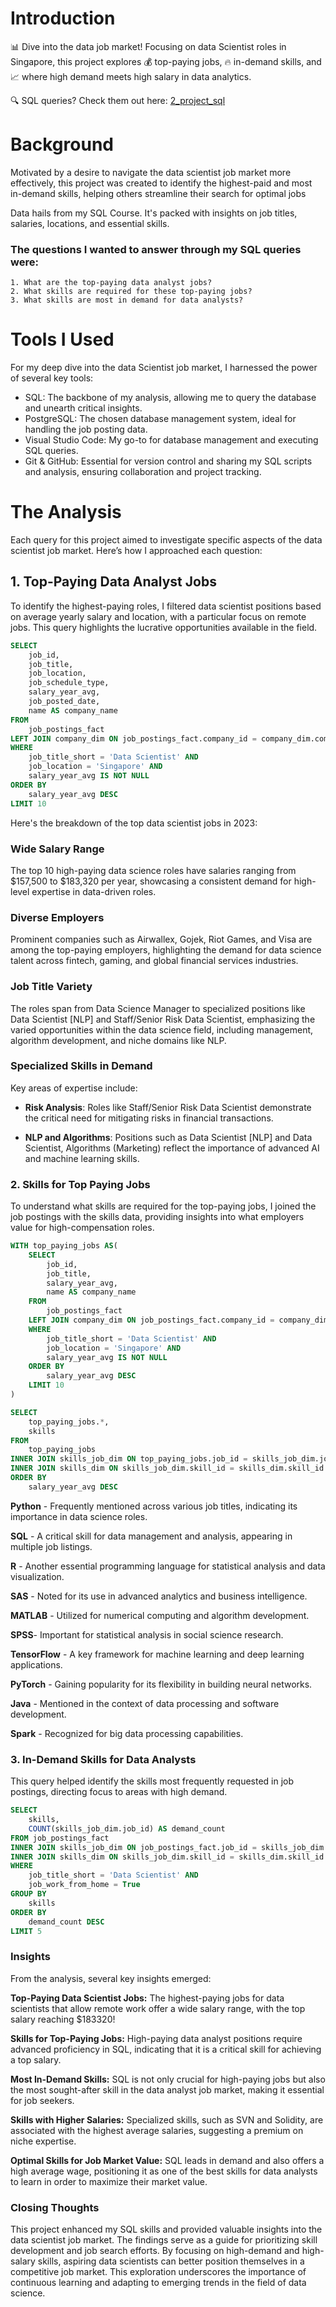 # Introduction
📊 Dive into the data job market! Focusing on data Scientist roles in Singapore, this project explores 💰 top-paying jobs, 🔥 in-demand skills, and 📈 where high demand meets high salary in data analytics.

🔍 SQL queries? Check them out here: [2_project_sql](2_Project_sql)

# Background
Motivated by a desire to navigate the data scientist job market more effectively, this project was created to identify the highest-paid and most in-demand skills, helping others streamline their search for optimal jobs

Data hails from my SQL Course. It's packed with insights on job titles, salaries, locations, and essential skills.

### The questions I wanted to answer through my SQL queries were:
    1. What are the top-paying data analyst jobs?
    2. What skills are required for these top-paying jobs?
    3. What skills are most in demand for data analysts?

# Tools I Used
For my deep dive into the data Scientist job market, I harnessed the power of several key tools:

- SQL: The backbone of my analysis, allowing me to query the database and unearth critical insights.
- PostgreSQL: The chosen database management system, ideal for handling the job posting data.
- Visual Studio Code: My go-to for database management and executing SQL queries.
- Git & GitHub: Essential for version control and sharing my SQL scripts and analysis, ensuring collaboration and project tracking.

# The Analysis 
Each query for this project aimed to investigate specific aspects of the data scientist job market. Here’s how I approached each question:

## 1. Top-Paying Data Analyst Jobs  
To identify the highest-paying roles, I filtered data scientist positions based on average yearly salary and location, with a particular focus on remote jobs. This query highlights the lucrative opportunities available in the field.

```sql 
SELECT
    job_id,
    job_title,
    job_location,
    job_schedule_type,
    salary_year_avg,
    job_posted_date,
    name AS company_name
FROM
    job_postings_fact
LEFT JOIN company_dim ON job_postings_fact.company_id = company_dim.company_id
WHERE
    job_title_short = 'Data Scientist' AND
    job_location = 'Singapore' AND
    salary_year_avg IS NOT NULL
ORDER BY
    salary_year_avg DESC
LIMIT 10
```
Here's the breakdown of the top data scientist jobs in 2023:

### Wide Salary Range
The top 10 high-paying data science roles have salaries ranging from $157,500 to $183,320 per year, showcasing a consistent demand for high-level expertise in data-driven roles.

### Diverse Employers
Prominent companies such as Airwallex, Gojek, Riot Games, and Visa are among the top-paying employers, highlighting the demand for data science talent across fintech, gaming, and global financial services industries.

### Job Title Variety
The roles span from Data Science Manager to specialized positions like Data Scientist [NLP] and Staff/Senior Risk Data Scientist, emphasizing the varied opportunities within the data science field, including management, algorithm development, and niche domains like NLP.
 
### Specialized Skills in Demand
Key areas of expertise include:

- **Risk Analysis**: Roles like Staff/Senior Risk Data Scientist demonstrate the critical need for mitigating risks in financial transactions.

- **NLP and Algorithms**: Positions such as Data Scientist [NLP] and Data Scientist, Algorithms (Marketing) reflect the importance of advanced AI and machine learning skills.

### 2. Skills for Top Paying Jobs

To understand what skills are required for the top-paying jobs, I joined the job postings with the skills data, providing insights into what employers value for high-compensation roles.

```sql 
WITH top_paying_jobs AS(
    SELECT
        job_id,
        job_title,
        salary_year_avg,
        name AS company_name
    FROM
        job_postings_fact
    LEFT JOIN company_dim ON job_postings_fact.company_id = company_dim.company_id
    WHERE
        job_title_short = 'Data Scientist' AND
        job_location = 'Singapore' AND
        salary_year_avg IS NOT NULL
    ORDER BY
        salary_year_avg DESC
    LIMIT 10
)

SELECT 
    top_paying_jobs.*,
    skills
FROM 
    top_paying_jobs
INNER JOIN skills_job_dim ON top_paying_jobs.job_id = skills_job_dim.job_id
INNER JOIN skills_dim ON skills_job_dim.skill_id = skills_dim.skill_id
ORDER BY
    salary_year_avg DESC
```

**Python** - Frequently mentioned across various job titles, indicating its importance in data science roles.

**SQL** - A critical skill for data management and analysis, appearing in multiple job listings.

**R** - Another essential programming language for statistical analysis and data visualization.

**SAS** - Noted for its use in advanced analytics and business intelligence.

**MATLAB** - Utilized for numerical computing and algorithm development.

**SPSS**- Important for statistical analysis in social science research.

**TensorFlow** - A key framework for machine learning and deep learning applications.

**PyTorch** - Gaining popularity for its flexibility in building neural networks.

**Java** - Mentioned in the context of data processing and software development.

**Spark** - Recognized for big data processing capabilities.

### 3. In-Demand Skills for Data Analysts

This query helped identify the skills most frequently requested in job postings, directing focus to areas with high demand.

```sql 
SELECT 
    skills,
    COUNT(skills_job_dim.job_id) AS demand_count
FROM job_postings_fact
INNER JOIN skills_job_dim ON job_postings_fact.job_id = skills_job_dim.job_id
INNER JOIN skills_dim ON skills_job_dim.skill_id = skills_dim.skill_id
WHERE
    job_title_short = 'Data Scientist' AND
    job_work_from_home = True
GROUP BY
    skills
ORDER BY
    demand_count DESC
LIMIT 5
```
### Insights

From the analysis, several key insights emerged:

**Top-Paying Data Scientist Jobs:** The highest-paying jobs for data scientists that allow remote work offer a wide salary range, with the top salary reaching $183320!

**Skills for Top-Paying Jobs:** High-paying data analyst positions require advanced proficiency in SQL, indicating that it is a critical skill for achieving a top salary.

**Most In-Demand Skills:** SQL is not only crucial for high-paying jobs but also the most sought-after skill in the data analyst job market, making it essential for job seekers.

**Skills with Higher Salaries:** Specialized skills, such as SVN and Solidity, are associated with the highest average salaries, suggesting a premium on niche expertise.

**Optimal Skills for Job Market Value:** SQL leads in demand and also offers a high average wage, positioning it as one of the best skills for data analysts to learn in order to maximize their market value.

### Closing Thoughts

This project enhanced my SQL skills and provided valuable insights into the data scientist job market. The findings serve as a guide for prioritizing skill development and job search efforts. By focusing on high-demand and high-salary skills, aspiring data scientists can better position themselves in a competitive job market. This exploration underscores the importance of continuous learning and adapting to emerging trends in the field of data science.